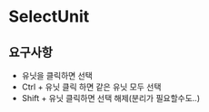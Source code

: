 # SelectUnit
## 요구사항
- 유닛을 클릭하면 선택
- Ctrl + 유닛 클릭 하면 같은 유닛 모두 선택
- Shift + 유닛 클릭하면 선택 해제(분리가 필요할수도..)